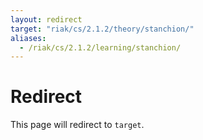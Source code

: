 ```yaml
---
layout: redirect
target: "riak/cs/2.1.2/theory/stanchion/"
aliases:
  - /riak/cs/2.1.2/learning/stanchion/
---
```


# Redirect

This page will redirect to `target`.
